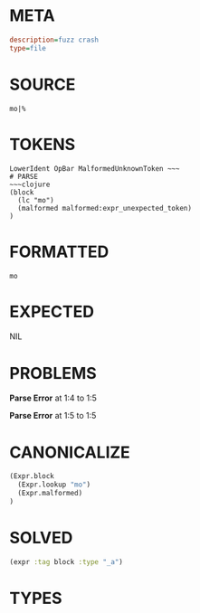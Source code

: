 # META
~~~ini
description=fuzz crash
type=file
~~~
# SOURCE
~~~roc
mo|%
~~~
# TOKENS
~~~text
LowerIdent OpBar MalformedUnknownToken ~~~
# PARSE
~~~clojure
(block
  (lc "mo")
  (malformed malformed:expr_unexpected_token)
)
~~~
# FORMATTED
~~~roc
mo
~~~
# EXPECTED
NIL
# PROBLEMS
**Parse Error**
at 1:4 to 1:5

**Parse Error**
at 1:5 to 1:5

# CANONICALIZE
~~~clojure
(Expr.block
  (Expr.lookup "mo")
  (Expr.malformed)
)
~~~
# SOLVED
~~~clojure
(expr :tag block :type "_a")
~~~
# TYPES
~~~roc
~~~
